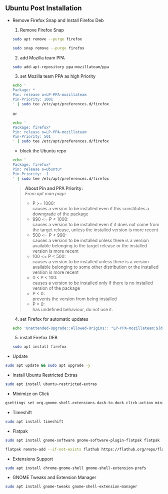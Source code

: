 ## Ubuntu Post Installation

* Remove Firefox Snap and Install Firefox Deb

    1. Remove Firefox Snap

    ```sh
    sudo apt remove --purge firefox
    ```
    ```sh
    sudo snap remove --purge firefox
    ```

    2. add Mozilla team PPA

    ```sh
    sudo add-apt-repository ppa:mozillateam/ppa
    ```

    3. set Mozilla team PPA as high Priority

    ```sh
    echo '
    Package: *
    Pin: release o=LP-PPA-mozillateam
    Pin-Priority: 1001
    ' | sudo tee /etc/apt/preferences.d/firefox
    ```

    or

    ```sh
    echo '
    Package: firefox*
    Pin: release o=LP-PPA-mozillateam
    Pin-Priority: 501
    ' | sudo tee /etc/apt/preferences.d/firefox
    ```

    - block the Ubuntu repo

    ```sh
    echo '
    Package: firefox*
    Pin: release o=Ubuntu*
    Pin-Priority: -1
    ' | sudo tee /etc/apt/preferences.d/firefox
    ```

    > **About Pin and PPA Priority:**  
    > *From apt man page*  
    > - P >= 1000:  
    causes a version to be installed even if this constitutes a downgrade of the package
    > - 990 <= P < 1000:  
    causes a version to be installed even if it does not come from the target release, unless the installed version is more recent
    > - 500 <= P < 990:  
    causes a version to be installed unless there is a version available belonging to the target release or the installed version is more recent
    > - 100 <= P < 500:  
    causes a version to be installed unless there is a version available belonging to some other distribution or the installed version is more recent
    > - 0 < P < 100:  
    causes a version to be installed only if there is no installed version of the package
    > - P < 0:  
    prevents the version from being installed
    > - P = 0:  
    has undefined behaviour, do not use it.


    4. set Firefox for automatic updates

    ```sh
    echo 'Unattended-Upgrade::Allowed-Origins:: "LP-PPA-mozillateam:${distro_codename}";' | sudo tee /etc/apt/apt.conf.d/51unattended-upgrades-firefox
    ```

    5. install Firefox DEB

    ```bash
    sudo apt install firefox
    ```

* Update
```bash
sudo apt update && sudo apt upgrade -y
```

* Install Ubuntu Restricted Extras
```bash
sudo apt install ubuntu-restricted-extras
```

* Minimize on Click
```bash
gsettings set org.gnome.shell.extensions.dash-to-dock click-action minimize
```

* Timeshift
```bash
sudo apt install timeshift
```

* Flatpak
```bash
sudo apt install gnome-software gnome-software-plugin-flatpak flatpak
```
```bash
flatpak remote-add --if-not-exists flathub https://flathub.org/repo/flathub.flatpakrepo
```

* Extensions Support
```bash
sudo apt install chrome-gnome-shell gnome-shell-extension-prefs
```

* GNOME Tweaks and Extension Manager
```bash
sudo apt install gnome-tweaks gnome-shell-extension-manager
```